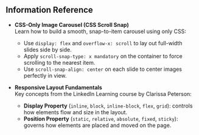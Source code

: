 ## Information Reference

- **CSS-Only Image Carousel (CSS Scroll Snap)**  
  Learn how to build a smooth, snap-to-item carousel using only CSS:  
  - Use `display: flex` and `overflow-x: scroll` to lay out full-width slides side by side.  
  - Apply `scroll-snap-type: x mandatory` on the container to force scrolling to the nearest item.  
  - Use `scroll-snap-align: center` on each slide to center images perfectly in view.

- **Responsive Layout Fundamentals**  
  Key concepts from the LinkedIn Learning course by Clarissa Peterson:  
  - **Display Property** (`inline`, `block`, `inline-block`, `flex`, `grid`): controls how elements flow and size in the layout.  
  - **Position Property** (`static`, `relative`, `absolute`, `fixed`, `sticky`): governs how elements are placed and moved on the page.  
